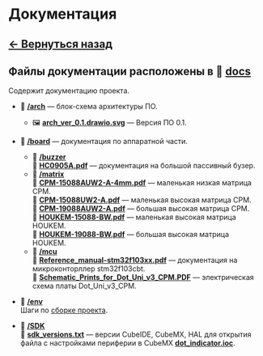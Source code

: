 # Документация

## **[<- Вернуться назад](../README.md)**

## Файлы документации расположены в 📂 **[docs](../docs/)**

Содержит документацию проекта.

- 📂 **[/arch](./arch/)** — блок-схема архитектуры ПО.
  - 🖼️ **[arch_ver_0.1.drawio.svg](./arch/arch_ver_0.1.drawio.svg)** — Версия ПО 0.1.
- 📂 **[/board](./board/)** — документация по аппаратной части.

  - 📂 **[/buzzer](./board/buzzer/)** <br>
    📄 **[HC0905A.pdf](./board/buzzer/HC0905A.pdf)** — документация на большой пассивный бузер.
  - 📂 **[/matrix](./board/matrix/)** <br>
    📄 **[CPM-15088AUW2-A-4mm.pdf](./board/matrix/CPM-15088AUW2-A-4mm.pdf)** — маленькая низкая матрица CPM. <br>
    📄 **[CPM-15088UW2-A.pdf](./board/matrix/CPM-15088UW2-A.pdf)** — маленькая высокая матрица CPM. <br>
    📄 **[CPM-19088AUW2-A.pdf](./board/matrix/CPM-19088AUW2-A.pdf)** — большая высокая матрица CPM. <br>
    📄 **[HOUKEM-15088-BW.pdf](./board/matrix/HOUKEM-15088-BW.pdf)** — маленькая высокая матрица HOUKEM. <br>
    📄 **[HOUKEM-19088-BW.pdf](./board/matrix/HOUKEM-19088-BW.pdf)** — большая высокая матрица HOUKEM. <br>
  - 📂 **[/mcu](./board/mcu/)** <br>
    📄 **[Reference_manual-stm32f103xx.pdf](./board/mcu/Reference_manual-stm32f103xx.pdf)** — документация на микроконторллер stm32f103cbt. <br>
    📄 **[Schematic_Prints_for_Dot_Uni_v3_CPM.PDF](./board/Schematic_Prints_for_Dot_Uni_v3_CPM.PDF)** — электрическая схема платы Dot_Uni_v3_CPM.

- 📂 **[/env](./env/)** <br>
  Шаги по [сборке проекта](./env/README.md).
- 📂 **[/SDK](./SDK/)** <br>
  📄 **[sdk_versions.txt](./SDK/sdk_versions.txt)** — версии CubeIDE, CubeMX, HAL для открытия файла с настройками периферии в CubeMX **[dot_indicator.ioc](../CubeMX/dot_indicator.ioc)**.
